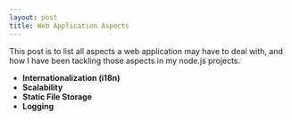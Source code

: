 ```yaml
---
layout: post
title: Web Application Aspects
---
```


This post is to list all aspects a web application may have to deal with, and how I have been tackling those aspects in my node.js projects.

- **Internationalization (i18n)**
- **Scalability**
- **Static File Storage**
- **Logging**
